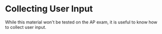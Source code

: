 # Collecting User Input
While this material won't be tested on the AP exam, it is useful to know how to collect user input. 